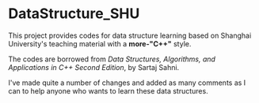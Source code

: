 # DataStructure_SHU
This project provides codes for data structure learning based on Shanghai University's teaching material with a **more-"C++"** style.

The codes are borrowed from *Data Structures, Algorithms, and Applications in C++ Second Edition*, by Sartaj Sahni.

I've made quite a number of changes and added as many comments as I can to help anyone who wants to learn these data structures.
